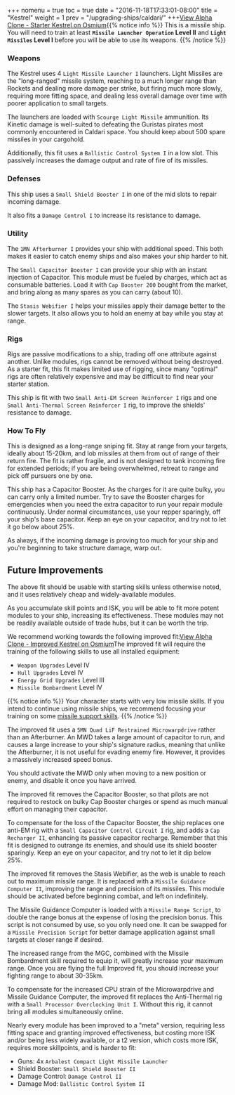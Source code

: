 +++ nomenu = true toc = true date = "2016-11-18T17:33:01-08:00" title = "Kestrel" weight = 1 prev = "/upgrading-ships/caldari/" +++<object type="image/svg+xml" data="https://o.smium.org/api/convert/118491/svg/118491-alpha-clone---starter-kestrel.svg?privatetoken=8200551619994058752"><a href="https://o.smium.org/loadout/private/118491/8200551619994058752">View Alpha Clone - Starter Kestrel on Osmium</a></object>{{% notice info %}} This is a missile ship. You will need to train at least **`Missile Launcher Operation` Level II** and **`Light Missiles` Level I** before you will be able to use its weapons. {{% /notice %}}

### Weapons

The Kestrel uses 4 `Light Missile Launcher I` launchers. Light Missiles are the "long-ranged" missile system, reaching to a much longer range than Rockets and dealing more damage per strike, but firing much more slowly, requiring more fitting space, and dealing less overall damage over time with poorer application to small targets.

The launchers are loaded with `Scourge Light Missile` ammunition. Its Kinetic damage is well-suited to defeating the Guristas pirates most commonly encountered in Caldari space. You should keep about 500 spare missiles in your cargohold.

Additionally, this fit uses a `Ballistic Control System I` in a low slot. This passively increases the damage output and rate of fire of its missiles.

### Defenses

This ship uses a `Small Shield Booster I` in one of the mid slots to repair incoming damage.

It also fits a `Damage Control I` to increase its resistance to damage.

### Utility

The `1MN Afterburner I` provides your ship with additional speed. This both makes it easier to catch enemy ships and also makes your ship harder to hit.

The `Small Capacitor Booster I` can provide your ship with an instant injection of Capacitor. This module must be fueled by charges, which act as consumable batteries. Load it with `Cap Booster 200` bought from the market, and bring along as many spares as you can carry (about 10).

The `Stasis Webifier I` helps your missiles apply their damage better to the slower targets. It also allows you to hold an enemy at bay while you stay at range.

### Rigs

Rigs are passive modifications to a ship, trading off one attribute against another. Unlike modules, rigs cannot be removed without being destroyed. As a starter fit, this fit makes limited use of rigging, since many "optimal" rigs are often relatively expensive and may be difficult to find near your starter station.

This ship is fit with two `Small Anti-EM Screen Reinforcer I` rigs and one `Small Anti-Thermal Screen Reinforcer I` rig, to improve the shields' resistance to damage.

### How To Fly

This is designed as a long-range sniping fit. Stay at range from your targets, ideally about 15-20km, and lob missiles at them from out of range of their return fire. The fit is rather fragile, and is not designed to tank incoming fire for extended periods; if you are being overwhelmed, retreat to range and pick off pursuers one by one.

This ship has a Capacitor Booster. As the charges for it are quite bulky, you can carry only a limited number. Try to save the Booster charges for emergencies when you need the extra capacitor to run your repair module continuously. Under normal circumstances, use your repper sparingly, off your ship's base capacitor. Keep an eye on your capacitor, and try not to let it go below about 25%.

As always, if the incoming damage is proving too much for your ship and you're beginning to take structure damage, warp out.

## Future Improvements

The above fit should be usable with starting skills unless otherwise noted, and it uses relatively cheap and widely-available modules.

As you accumulate skill points and ISK, you will be able to fit more potent modules to your ship, increasing its effectiveness. These modules may not be readily available outside of trade hubs, but it can be worth the trip.

We recommend working towards the following improved fit:<object type="image/svg+xml" data="https://o.smium.org/api/convert/118492/svg/118492-alpha-clone---improved-kestrel.svg?privatetoken=8863426676206338048"><a href="https://o.smium.org/loadout/private/118492/8863426676206338048">View Alpha Clone - Improved Kestrel on Osmium</a></object>The improved fit will require the training of the following skills to use all installed equipment:

* `Weapon Upgrades` Level IV
* `Hull Upgrades` Level IV
* `Energy Grid Upgrades` Level III
* `Missile Bombardment` Level IV

{{% notice info %}} Your character starts with very low missile skills. If you intend to continue using missile ships, we recommend focusing your training on some [missile support skills](/training/combat/#missile-skills). {{% /notice %}}

The improved fit uses a `5MN Quad LiF Restrained Microwarpdrive` rather than an Afterburner. An MWD takes a large amount of capacitor to run, and causes a large increase to your ship's signature radius, meaning that unlike the Afterburner, it is not useful for evading enemy fire. However, it provides a massively increased speed bonus.

You should activate the MWD only when moving to a new position or enemy, and disable it once you have arrived.

The improved fit removes the Capacitor Booster, so that pilots are not required to restock on bulky Cap Booster charges or spend as much manual effort on managing their capacitor.

To compensate for the loss of the Capacitor Booster, the ship replaces one anti-EM rig with a `Small Capacitor Control Circuit I` rig, and adds a `Cap Recharger II`, enhancing its passive capacitor recharge. Remember that this fit is designed to outrange its enemies, and should use its shield booster sparingly. Keep an eye on your capacitor, and try not to let it dip below 25%.

The improved fit removes the Stasis Webifier, as the web is unable to reach out to maximum missile range. It is replaced with a `Missile Guidance Computer II`, improving the range and precision of its missiles. This module should be activated before beginning combat, and left on indefinitely.

The Missile Guidance Computer is loaded with a `Missile Range Script`, to double the range bonus at the expense of losing the precision bonus. This script is not consumed by use, so you only need one. It can be swapped for a `Missile Precision Script` for better damage application against small targets at closer range if desired.

The increased range from the MGC, combined with the Missile Bombardment skill required to equip it, will greatly increase your maximum range. Once you are flying the full Improved fit, you should increase your fighting range to about 30-35km.

To compensate for the increased CPU strain of the Microwarpdrive and Missile Guidance Computer, the improved fit replaces the Anti-Thermal rig with a `Small Processor Overclocking Unit I`. Without this rig, it cannot bring all modules simultaneously online.

Nearly every module has been improved to a "meta" version, requiring less fitting space and granting improved effectiveness, but costing more ISK and/or being less widely available, or a t2 version, which costs more ISK, requires more skillpoints, and is harder to fit:

* Guns: 4x `Arbalest Compact Light Missile Launcher`
* Shield Booster: `Small Shield Booster II`
* Damage Control: `Damage Control II`
* Damage Mod: `Ballistic Control System II`